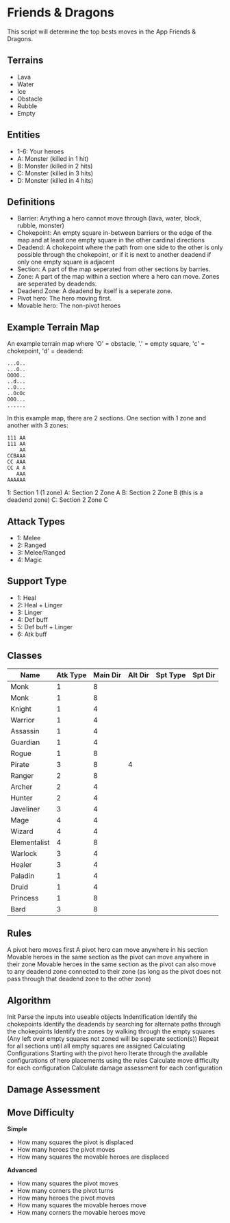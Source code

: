 # Friends & Dragons

This script will determine the top bests moves in the App Friends & Dragons.

## Terrains

- Lava
- Water
- Ice
- Obstacle
- Rubble
- Empty

## Entities

- 1-6: Your heroes
- A: Monster (killed in 1 hit)
- B: Monster (killed in 2 hits)
- C: Monster (killed in 3 hits)
- D: Monster (killed in 4 hits)

## Definitions


- Barrier: Anything a hero cannot move through (lava, water, block, rubble, monster)
- Chokepoint: An empty square in-between barriers or the edge of the map and at least one empty square in the other cardinal directions
- Deadend: A chokepoint where the path from one side to the other is only possible through the chokepoint, or if it is next to another deadend if only one empty square is adjacent
- Section: A part of the map seperated from other sections by barries.
- Zone: A part of the map within a section where a hero can move. Zones are seperated by deadends. 
- Deadend Zone: A deadend by itself is a seperate zone.
- Pivot hero: The hero moving first.
- Movable hero: The non-pivot heroes

## Example Terrain Map

An example terrain map where 'O' = obstacle, '.' = empty square, 'c' = chokepoint, 'd' = deadend:

```
...O..
...O..
OOOO..
..d...
..O...
..OcOc
OOO...
......
```

In this example map, there are 2 sections. One section with 1 zone and another with 3 zones:

```
111 AA
111 AA
    AA
CCBAAA
CC AAA
CC A A
   AAA
AAAAAA
```

1: Section 1 (1 zone)
A: Section 2 Zone A
B: Section 2 Zone B (this is a deadend zone)
C: Section 2 Zone C

## Attack Types

- 1: Melee
- 2: Ranged
- 3: Melee/Ranged
- 4: Magic

## Support Type

- 1: Heal
- 2: Heal + Linger
- 3: Linger
- 4: Def buff
- 5: Def buff + Linger
- 6: Atk buff

## Classes

| Name | Atk Type | Main Dir | Alt Dir | Spt Type | Spt Dir |
|-|-|-|-|-|-|
| Monk | 1 | 8 | | | | |
| Monk | 1 | 8 | | | |
| Knight | 1 | 4 | | | |
| Warrior | 1 | 4 | | | |
| Assassin | 1 | 4 | | | |
| Guardian | 1 | 4 | | | |
| Rogue | 1 | 8 | | | |
| Pirate | 3 | 8 | 4 | | |
| Ranger | 2 | 8 | | | |
| Archer | 2 | 4 | | | |
| Hunter | 2 | 4 | | | |
| Javeliner | 3 | 4 | | | |
| Mage | 4 | 4 | | | |
| Wizard | 4 | 4 | | | |
| Elementalist | 4 | 8 | | | |
| Warlock | 3 | 4 | | | |
| Healer | 3 | 4 | | | |
| Paladin | 1 | 4 | | | |
| Druid | 1 | 4 | | | |
| Princess | 1 | 8 | | | |
| Bard | 3 | 8 | | | |

## Rules

A pivot hero moves first
A pivot hero can move anywhere in his section
Movable heroes in the same section as the pivot can move anywhere in their zone
Movable heroes in the same section as the pivot can also move to any deadend zone connected to their zone
    (as long as the pivot does not pass through that deadend zone to the other zone)


## Algorithm

Init
    Parse the inputs into useable objects
Indentification
    Identify the chokepoints
    Identify the deadends by searching for alternate paths through the chokepoints
    Identify the zones by walking through the empty squares
        (Any left over empty squares not zoned will be seperate section(s))
        Repeat for all sections until all empty squares are assigned
Calculating Configurations
    Starting with the pivot hero
        Iterate through the available configurations of hero placements using the rules
            Calculate move difficulty for each configuration
            Calculate damage assessment for each configuration

## Damage Assessment



## Move Difficulty

**Simple**

- How many squares the pivot is displaced
- How many heroes the pivot moves
- How many squares the movable heroes are displaced

**Advanced**

- How many squares the pivot moves
- How many corners the pivot turns
- How many heroes the pivot moves
- How many squares the movable heroes move
- How many corners the movable heroes move

